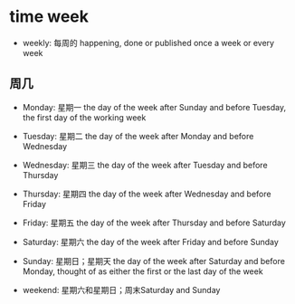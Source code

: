 # time week

- weekly: 每周的 happening, done or published once a week or every week

## 周几

- Monday: 星期一 the day of the week after Sunday and before Tuesday, the first day of the working week
- Tuesday: 星期二 the day of the week after Monday and before Wednesday
- Wednesday: 星期三 the day of the week after Tuesday and before Thursday
- Thursday: 星期四 the day of the week after Wednesday and before Friday
- Friday: 星期五 the day of the week after Thursday and before Saturday
- Saturday: 星期六 the day of the week after Friday and before Sunday
- Sunday: 星期日；星期天 the day of the week after Saturday and before Monday, thought of as either the first or the last day of the week

- weekend: 星期六和星期日；周末Saturday and Sunday
